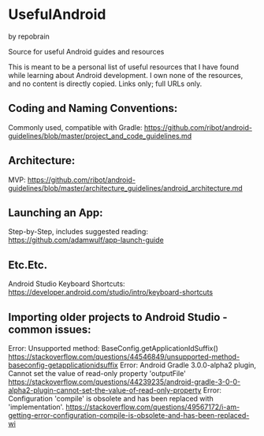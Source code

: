 # UsefulAndroid
by repobrain

Source for useful Android guides and resources

This is meant to be a personal list of useful resources that I have found while learning about Android development. I own none of the resources, and no content is directly copied. Links only; full URLs only.

## Coding and Naming Conventions:

Commonly used, compatible with Gradle: https://github.com/ribot/android-guidelines/blob/master/project_and_code_guidelines.md

## Architecture:

MVP: https://github.com/ribot/android-guidelines/blob/master/architecture_guidelines/android_architecture.md

## Launching an App:

Step-by-Step, includes suggested reading: https://github.com/adamwulf/app-launch-guide

## Etc.Etc.

Android Studio Keyboard Shortcuts: https://developer.android.com/studio/intro/keyboard-shortcuts

## Importing older projects to Android Studio - common issues:

Error: Unsupported method: BaseConfig.getApplicationIdSuffix() 
  https://stackoverflow.com/questions/44546849/unsupported-method-baseconfig-getapplicationidsuffix
Error: Android Gradle 3.0.0-alpha2 plugin, Cannot set the value of read-only property 'outputFile'
  https://stackoverflow.com/questions/44239235/android-gradle-3-0-0-alpha2-plugin-cannot-set-the-value-of-read-only-property
Error: Configuration 'compile' is obsolete and has been replaced with 'implementation'.
  https://stackoverflow.com/questions/49567172/i-am-getting-error-configuration-compile-is-obsolete-and-has-been-replaced-wi




